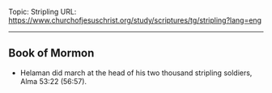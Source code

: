 Topic: Stripling
URL: https://www.churchofjesuschrist.org/study/scriptures/tg/stripling?lang=eng

---

## Book of Mormon

- Helaman did march at the head of his two thousand stripling soldiers, Alma 53:22 (56:57).

